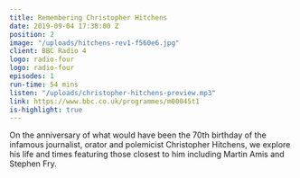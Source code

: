 ```yaml
---
title: Remembering Christopher Hitchens
date: 2019-09-04 17:38:00 Z
position: 2
image: "/uploads/hitchens-rev1-f560e6.jpg"
client: BBC Radio 4
logo: radio-four
logo: radio-four
episodes: 1
run-time: 54 mins
listen: "/uploads/christopher-hitchens-preview.mp3"
link: https://www.bbc.co.uk/programmes/m00045t1
is-highlight: true
---
```


On the anniversary of what would have been the 70th birthday of the infamous journalist, orator and polemicist Christopher Hitchens, we explore his life and times featuring those closest to him including Martin Amis and Stephen Fry.